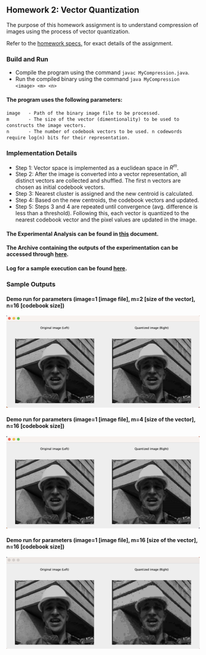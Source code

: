 ## Homework 2: Vector Quantization ##

The purpose of this homework assignment is to understand compression of images using the 
process of vector quantization.

Refer to the [homework specs.](Assignment%202%20-%20Description.pdf) for exact details of the assignment.

### Build and Run ###
- Compile the program using the command ```javac MyCompression.java```.
- Run the compiled binary using the command ```java MyCompression <image> <m> <n>```

#### The program uses the following parameters:
```
image   - Path of the binary image file to be processed. 
m       - The size of the vector (dimentionality) to be used to constructs the image vectors.
n       - The number of codebook vectors to be used. n codewords require log(n) bits for their representation.
```

### Implementation Details ###

- Step 1: Vector space is implemented as a euclidean space in $R^{m}$.
- Step 2: After the image is converted into a vector representation, all distinct vectors are collected and shuffled. The first n vectors are chosen as initial codebook vectors. 
- Step 3: Nearest cluster is assigned and the new centroid is calculated. 
- Step 4: Based on the new centroids, the codebook vectors and updated. 
- Step 5: Steps 3 and 4 are repeated until convergence (avg. difference is less than a threshold). Following this, each vector is quantized to the nearest codebook vector and the pixel values are updated in the image.

#### The Experimental Analysis can be found in [this](https://docs.google.com/document/d/1Ug_eLGV-RO-PuSUuVkr07jvNXgm4i7JCq53jDXMgosw/edit?usp=sharing) document.
#### The Archive containing the outputs of the experimentation can be accessed through [here](https://drive.google.com/drive/folders/1H_t-mGbfAKybV21AEpGd2UfQoU4a7v7r?usp=sharing).
#### Log for a sample execution can be found [here](https://drive.google.com/file/d/1ADoL4ynEBBZLdEvjBCZgBvn4dmtxC_Ad/view?usp=sharing).

### Sample Outputs ###

#### Demo run for parameters (image=1 [image file], m=2 [size of the vector], n=16 [codebook size])
![hw2-m2-n16](assets/hw2-img1-m2-n16.png)

#### Demo run for parameters (image=1 [image file], m=4 [size of the vector], n=16 [codebook size])
![hw2-m2-n16](assets/hw2-img1-m4-n16.png)

#### Demo run for parameters (image=1 [image file], m=16 [size of the vector], n=16 [codebook size])
![hw2-m2-n16](assets/hw2-img1-m16-n16.png)
